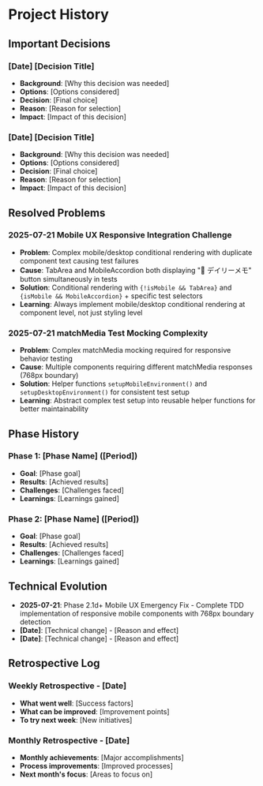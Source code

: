 # Project History

## Important Decisions
### [Date] [Decision Title]
- **Background**: [Why this decision was needed]
- **Options**: [Options considered]
- **Decision**: [Final choice]
- **Reason**: [Reason for selection]
- **Impact**: [Impact of this decision]

### [Date] [Decision Title]
- **Background**: [Why this decision was needed]
- **Options**: [Options considered]
- **Decision**: [Final choice]
- **Reason**: [Reason for selection]
- **Impact**: [Impact of this decision]

## Resolved Problems
### 2025-07-21 Mobile UX Responsive Integration Challenge
- **Problem**: Complex mobile/desktop conditional rendering with duplicate component text causing test failures
- **Cause**: TabArea and MobileAccordion both displaying "📝 デイリーメモ" button simultaneously in tests
- **Solution**: Conditional rendering with `{!isMobile && TabArea}` and `{isMobile && MobileAccordion}` + specific test selectors
- **Learning**: Always implement mobile/desktop conditional rendering at component level, not just styling level

### 2025-07-21 matchMedia Test Mocking Complexity
- **Problem**: Complex matchMedia mocking required for responsive behavior testing
- **Cause**: Multiple components requiring different matchMedia responses (768px boundary)
- **Solution**: Helper functions `setupMobileEnvironment()` and `setupDesktopEnvironment()` for consistent test setup
- **Learning**: Abstract complex test setup into reusable helper functions for better maintainability

## Phase History
### Phase 1: [Phase Name] ([Period])
- **Goal**: [Phase goal]
- **Results**: [Achieved results]
- **Challenges**: [Challenges faced]
- **Learnings**: [Learnings gained]

### Phase 2: [Phase Name] ([Period])
- **Goal**: [Phase goal]
- **Results**: [Achieved results]
- **Challenges**: [Challenges faced]
- **Learnings**: [Learnings gained]

## Technical Evolution
- **2025-07-21**: Phase 2.1d+ Mobile UX Emergency Fix - Complete TDD implementation of responsive mobile components with 768px boundary detection
- **[Date]**: [Technical change] - [Reason and effect]
- **[Date]**: [Technical change] - [Reason and effect]

## Retrospective Log
### Weekly Retrospective - [Date]
- **What went well**: [Success factors]
- **What can be improved**: [Improvement points]
- **To try next week**: [New initiatives]

### Monthly Retrospective - [Date]
- **Monthly achievements**: [Major accomplishments]
- **Process improvements**: [Improved processes]
- **Next month's focus**: [Areas to focus on]